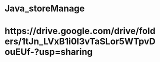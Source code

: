 # Java_storeManage
<h1>https://drive.google.com/drive/folders/1tJn_LVxB1i0l3vTaSLor5WTpvDouEUf-?usp=sharing</h1>

